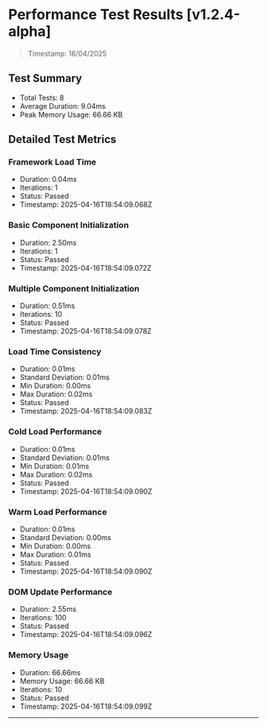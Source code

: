 # Performance Test Results [v1.2.4-alpha]
  
> Timestamp: 16/04/2025

## Test Summary
- Total Tests: 8
- Average Duration: 9.04ms
- Peak Memory Usage: 66.66 KB

## Detailed Test Metrics

### Framework Load Time
- Duration: 0.04ms
- Iterations: 1
- Status: Passed
- Timestamp: 2025-04-16T18:54:09.068Z

### Basic Component Initialization
- Duration: 2.50ms
- Iterations: 1
- Status: Passed
- Timestamp: 2025-04-16T18:54:09.072Z

### Multiple Component Initialization
- Duration: 0.51ms
- Iterations: 10
- Status: Passed
- Timestamp: 2025-04-16T18:54:09.078Z

### Load Time Consistency
- Duration: 0.01ms
- Standard Deviation: 0.01ms
- Min Duration: 0.00ms
- Max Duration: 0.02ms
- Status: Passed
- Timestamp: 2025-04-16T18:54:09.083Z

### Cold Load Performance
- Duration: 0.01ms
- Standard Deviation: 0.01ms
- Min Duration: 0.01ms
- Max Duration: 0.02ms
- Status: Passed
- Timestamp: 2025-04-16T18:54:09.090Z

### Warm Load Performance
- Duration: 0.01ms
- Standard Deviation: 0.00ms
- Min Duration: 0.00ms
- Max Duration: 0.01ms
- Status: Passed
- Timestamp: 2025-04-16T18:54:09.090Z

### DOM Update Performance
- Duration: 2.55ms
- Iterations: 100
- Status: Passed
- Timestamp: 2025-04-16T18:54:09.096Z

### Memory Usage
- Duration: 66.66ms
- Memory Usage: 66.66 KB
- Iterations: 10
- Status: Passed
- Timestamp: 2025-04-16T18:54:09.099Z

---
